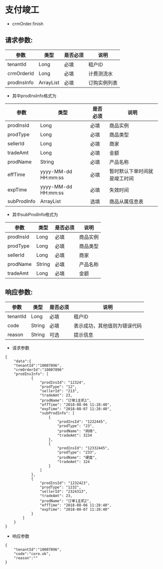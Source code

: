 # 支付竣工 

- crmOrder.finish

 ## 请求参数:  

 | 参数 | 类型 | 是否必须 |说明 |
 | ---- | ---- | ---- | ---- |
|tenantId|Long|必填|租户ID|
|crmOrderId|Long|必填|计费测流水|
|prodInsInfo|ArrayList|必填|订购实例列表|

- 其中prodInsInfo格式为

 | 参数 | 类型 | 是否必须 |说明 |
 | ---- | ---- | ---- | ---- |
|prodInsId|Long|必填|商品实例|
|prodType|Long|必填|商品类型|
|sellerId|Long|必填|商家|
|tradeAmt|Long|必填|金额|
|prodName|String|必填|产品名称|
|effTime|yyyy-MM-dd HH:mm:ss |必填| 暂时默认下单时间就是竣工时间|
|expTime|yyyy-MM-dd HH:mm:ss |必填| 失效时间|
|subProdInfo|ArrayList|选填|商品从属信息表|

- 其中subProdInfo格式为

 | 参数 | 类型 | 是否必须 |说明 |
 | ---- | ---- | ---- | ---- |
|prodInsId|Long|必填|商品实例|
|prodType|Long|必填|商品类型|
|sellerId|Long|必填|商家|
|prodName|String|必填|产品名称|
|tradeAmt|Long|必填|金额|

## 响应参数:

| 参数 | 类型 | 是否必须 |说明 |
| ---- | ---- | ---- | ---- |
|tenantId|Long|必填|租户ID|
|code|String|必填| 表示成功，其他值则为错误代码|
|reason|String|可选|提示信息|

- 请求参数
```
{
	"data":{
	"tenantId":"10007896",
	"crmOrderId":"10007896"
	"prodInsInfo": [
            {
                "prodInsId": "12324", 
                "prodType": "12", 
                "sellerId": "213", 
                "tradeAmt": 23, 
                "prodName": "订单1主机1", 
                "effTime": "2018-08-06 11:28:40", 
                "expTime": "2018-08-07 11:28:40", 
                "subProdInfo": [
                    {
                        "prodInsId": "1232445", 
                        "prodType": "23", 
                        "prodName": "网络", 
                        "tradeAmt": 3234
                    }, 
                    {
                        "prodInsId": "12332445", 
                        "prodType": "233", 
                        "prodName": "硬盘", 
                        "tradeAmt": 324
                    }
                ]
            }, 
            {
                "prodInsId": "1232423", 
                "prodType": "1232", 
                "sellerId": "2324313", 
                "tradeAmt": 23, 
                "prodName": "订单1主机2", 
                "effTime": "2018-08-06 11:28:40", 
                "expTime": "2018-08-07 11:28:40"
            }
        ]
	}
}
```

- 响应参数

```
{
	"tenantId":"10007896",
	"code":"core.ok",
	"reason":""
}
```

